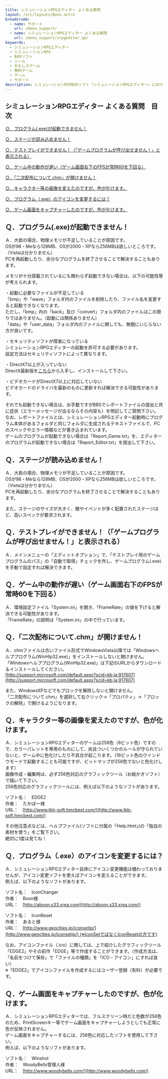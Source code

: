 ```yaml
---
title: シミュレーションRPGエディター よくある質問
layout: /src/layouts/Base.astro
breadcrumb:
  - name: サポート
    url: /menu_support/
  - name: シミュレーションRPGエディター よくある質問
    url: /menu_support/srpgeditor_qa/
keywords:
  - シミュレーションRPGエディター
  - シミュレーションRPG
  - 制作ソフト
  - ツール
  - おもしろゲーム
  - 無料ゲーム
  - ゲーム
  - サポート
description: シミュレーションRPG制作ソフト「シミュレーションRPGエディター」における、よくある質問をまとめてみました。
---
```


## シミュレーションRPGエディター よくある質問　目次

[Ｑ．プログラム(.exe)が起動できません！](#Q1)

[Ｑ．ステージが読み込めません！](#Q2)

[Ｑ．テストプレイができません！（「ゲームプログラムが呼び出せません！」と表示される）](#Q3)

[Ｑ．ゲーム中の動作が遅い（ゲーム画面右下のFPSが常時60を下回る）](#Q4)

[Ｑ．「二次配布について.chm」が開けません！](#Q5)

[Ｑ．キャラクター等の画像を変えたのですが、色が化けます。](#Q6)

[Ｑ．プログラム（.exe）のアイコンを変更するには？](#Q7)

[Ｑ．ゲーム画面をキャプチャーしたのですが、色が化けます。](#Q8)

## Ｑ．プログラム(.exe)が起動できません！

Ａ．大抵の場合、物理メモリが不足していることが原因です。  
OSが98・Meなら128MB、OSが2000・XPなら256MBは欲しいところです。（Vistaは分かりません）  
PCを再起動したり、余分なプログラムを終了させることで解決することもあります。  
  
メモリが十分搭載されているにも関わらず起動できない場合は、以下の可能性等が考えられます。  
  
・起動に必要なファイルが不足している  
「bmp」や「wave」フォルダ内のファイルを削除したり、ファイル名を変更すると起動できなくなります。  
ただし、「bmp」内の「back」及び「convert」フォルダ内のファイルはこの限りではありません。（起動には関係ありません）  
「data」や「user_data」フォルダ内のファイルに関しても、無闇にいじらない方が良いです。  
  
・セキュリティソフトが障害になっている  
シミュレーションRPGエディターの起動を許可する必要があります。  
設定方法はセキュリティソフトによって異なります。  
  
・DirectX7以上が入っていない  
DirectX最新版を[こちら](http://support.microsoft.com/kb/179113/ja)から入手し、インストールして下さい。  
  
・ビデオカードがDirectX7以上に対応していない  
ビデオカードのドライバを最新のものに更新すれば解決できる可能性があります。  
  
  
それでも起動できない場合は、お手数ですがBBSでレポートファイルの提出と共に症状（エラーメッセージが出るならその内容も）を明記してご質問下さい。  
なお、レポートファイルとは、シミュレーションRPGエディター起動時にプログラム本体があるフォルダと同じフォルダに生成されるテキストファイルで、PCのスペックやエラー情報などが書き込まれています。  
ゲームのプログラムが起動できない場合は「Report_Game.txt」を、エディターのプログラムが起動できない場合は「Report_Editor.txt」を提出して下さい。

## Ｑ．ステージが読み込めません！

Ａ．大抵の場合、物理メモリが不足していることが原因です。  
OSが98・Meなら128MB、OSが2000・XPなら256MBは欲しいところです。（Vistaは分かりません）  
PCを再起動したり、余分なプログラムを終了させることで解決することもあります。  
  
また、ステージのサイズが大きく、敵やイベントが多く配置されたステージほど、高いスペックが要求されます。

## Ｑ．テストプレイができません！（「ゲームプログラムが呼び出せません！」と表示される）

Ａ．メインメニューの「エディットオプション」で、「テストプレイ用のゲームプログラムのパス」の「自動で取得」チェックを外し、ゲームプログラム(.exe)を手動で設定すれば解決できます。

## Ｑ．ゲーム中の動作が遅い（ゲーム画面右下のFPSが常時60を下回る）

Ａ．環境設定ファイル「System.ini」を開き、「FrameRate」の値を下げると解決できる可能性があります。  
「FrameRate」の説明は「System.ini」の中で行っています。

## Ｑ．「二次配布について.chm」が開けません！

Ａ．chmファイルは古いファイル形式でWindowsVista以降では「Windowsヘルププログラム(WinHlp32.exe)」をインストールしないと開けません。  
「Windowsヘルププログラム(WinHlp32.exe)」は下記のURLからダウンロード＆インストールしてください。  
[http://support.microsoft.com/default.aspx?scid=kb;ja;917607](http://support.microsoft.com/default.aspx?scid=kb;ja;917607)  
  
また、WindowsXPなどでもブロックを解除しないと開けません。  
「二次配布について.chm」を選択して右クリック→「プロパティ」→「ブロックの解除」で開けるようになります。  

## Ｑ．キャラクター等の画像を変えたのですが、色が化けます。

Ａ．シミュレーションRPGエディターのゲームは256色（8ビット色）ですので、カラーパレットを専用のものにして、尚且ついくつかのルールが守られていないと、ゲーム中に色化けしたり不具合が起こります。（16ビット色のウインドウモードで起動することも可能ですが、ビットマップが256色でないと色化けします）  
画像作成・編集時は、必ず256色対応のグラフィックツール（お絵かきソフト）で描いて下さい。  
256色対応のグラフィックツールには、例えば以下のようなソフトがあります。  
  
ソフト名：　EDGE2  
作者：　たかぼー様  
URL：　[http://www.tkb-soft.hmcbest.com/](http://www.tkb-soft.hmcbest.com/)  
  
その他注意点などは、ヘルプファイル(ソフトに付属の「Help.html」)の「独自の素材を使う」をご覧下さい。  
絶対に1度は見てね！

## Ｑ．プログラム（.exe）のアイコンを変更するには？

Ａ．シミュレーションRPGエディター自体にアイコン変更機能は備わっておりませんが、アイコン変更ソフトを使えばアイコンを変えることができます。  
例えば、以下のようなソフトがあります。  
  
ソフト名：　IconChanger  
作者：　Boon様  
URL：　[http://aboon.s33.xrea.com](http://aboon.s33.xrea.com/)  
  
ソフト名：　IconReset  
作者：　あると様  
URL：　[http://www.geocities.jp/iconsetjp/](http://www.geocities.jp/iconsetjp/) (※IconSetではなくIconResetの方です)  
  
なお、アイコンファイル（.ico）に関しては、上で紹介したグラフィックツール「EDGE2」やその前作「EDGE」等で作成することができます。（作成方法は、「名前をつけて保存」で「ファイルの種類」を「ICO - アイコン」にすれば良い）  
※「EDGE2」でアイコンファイルを作成するにはユーザー登録（有料）が必要です。

## Ｑ．ゲーム画面をキャプチャーしたのですが、色が化けます。

Ａ．シミュレーションRPGエディターでは、フルスクリーン時だと色数が256色のため、PrintScreenキー等でゲーム画面をキャプチャーしようとしても正常に色が反映されません。  
ゲーム画面をキャプチャーするには、256色に対応したソフトを使用して下さい。  
例えば、以下のようなソフトがあります。  
  
ソフト名：　Winshot  
作者：　WoodyBells管理人様  
URL：　[http://www.woodybells.com/](http://www.woodybells.com/)